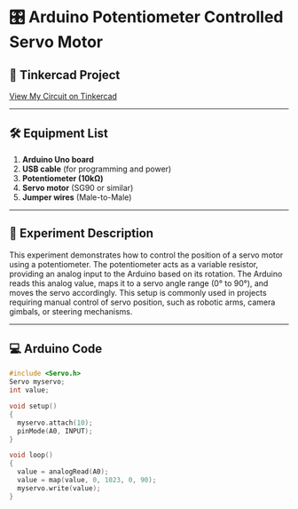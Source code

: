 # 🎛 Arduino Potentiometer Controlled Servo Motor

## 🔗 Tinkercad Project
[View My Circuit on Tinkercad](https://www.tinkercad.com/things/i2juSegqQ2Z-surprising-uusam-gogo/editel?returnTo=https%3A%2F%2Fwww.tinkercad.com%2Fdashboard&sharecode=z1EjPT-Ak8ASgNdSXkn8TEvZnx_nm2NVCKenv0httRE)

---

## 🛠 Equipment List
1. **Arduino Uno board**
2. **USB cable** (for programming and power)
3. **Potentiometer (10kΩ)**
4. **Servo motor** (SG90 or similar)
5. **Jumper wires** (Male-to-Male)

---

## 📄 Experiment Description
This experiment demonstrates how to control the position of a servo motor using a potentiometer. The potentiometer acts as a variable resistor, providing an analog input to the Arduino based on its rotation. The Arduino reads this analog value, maps it to a servo angle range (0° to 90°), and moves the servo accordingly. This setup is commonly used in projects requiring manual control of servo position, such as robotic arms, camera gimbals, or steering mechanisms.

---

## 💻 Arduino Code
```cpp
#include <Servo.h>
Servo myservo;
int value;

void setup()
{
  myservo.attach(10);
  pinMode(A0, INPUT);
}

void loop()
{
  value = analogRead(A0);
  value = map(value, 0, 1023, 0, 90);
  myservo.write(value);
}


